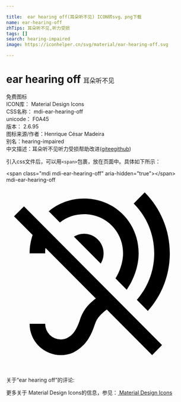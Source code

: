 ```yaml
---

title:  ear hearing off(耳朵听不见) ICON转svg、png下载
name: ear-hearing-off
zhTips: 耳朵听不见,听力受损
tags: []
search: hearing-impaired
image: https://iconhelper.cn/svg/material/ear-hearing-off.svg

---
```


# ear hearing off  <small style="font-size: 60%;font-weight: 100">耳朵听不见</small>


<div class="detail-page">
<p>
<span><span class="badge-success badge">免费图标</span> </span>
<br/>
<span>
ICON库：
<span class="badge-secondary badge">Material Design Icons</span> 
</span>
<br/>
<span>
CSS名称：
<span class="badge-secondary badge">mdi-ear-hearing-off</span> 
</span>
<br/>
<span>
unicode：
<span class="badge-secondary badge">F0A45</span> 
<copy-btn content='F0A45' btn-title=""></copy-btn>
<copy-btn :content='String.fromCodePoint(parseInt("F0A45", 16))' btn-title="复制U"></copy-btn>
</span>
<br/>
<span>
版本：
<span class="badge-secondary badge">2.6.95</span> 
</span>
<br/>
<span>图标来源/作者：<span class="badge-light badge">Henrique César Madeira</span></span> 
<br/>
<span>别名：<span class="badge-light badge">hearing-impaired</span></span><br/><span class="zh-detail">中文描述：<span class="badge-primary badge">耳朵听不见</span><span class="badge-primary badge">听力受损</span><span class="help-link"><span>帮助改进</span>(<a href="https://gitee.com/liuwave/icon-helper/edit/master/json/material/ear-hearing-off.json" target="_blank" rel="noopener noreferrer">gitee</a><a href="https://github.com/liuwave/icon-helper/edit/master/json/material/ear-hearing-off.json" target="_blank" rel="noopener noreferrer">github</a></span>)</span><br/>
</p>
</div>
<div class="alert alert-dark">
  <i class="mdi mdi-ear-hearing-off mdi-48px"></i>
  <i class="mdi mdi-ear-hearing-off mdi-36px"></i>
  <i class="mdi mdi-ear-hearing-off mdi-24px"></i>
  <i class="mdi mdi-ear-hearing-off mdi-18px"></i>
</div>
<div>
  <p>引入css文件后，可以用<code>&lt;span&gt;</code>包裹，放在页面中。具体如下所示：    
  </p>
  <div class="alert alert-primary" style="font-size: 14px">
    &lt;span class="mdi mdi-ear-hearing-off" aria-hidden="true"&gt;&lt;/span&gt;
    <copy-btn content='<span class="mdi mdi-ear-hearing-off" aria-hidden="true"></span>'></copy-btn>
  </div>
  <div class="alert alert-secondary">
    <i class="mdi mdi-ear-hearing-off"
    style="font-size: 24px"
    aria-hidden="true"></i> mdi-ear-hearing-off
    <copy-btn content="mdi-ear-hearing-off" btn-title="复制图标名称"></copy-btn>
  </div>
</div>
<div id="svg" class="svg-wrap">
<svg xmlns="http://www.w3.org/2000/svg" viewBox="0 0 24 24"><path d="M1,4.27L2.28,3L20,20.72L18.73,22L12.91,16.18C12.19,16.74 11.67,17.19 11.37,18.1C10.77,19.92 10,20.94 8.64,21.65C8.13,21.88 7.57,22 7,22A4,4 0 0,1 3,18H5A2,2 0 0,0 7,20C7.29,20 7.56,19.94 7.76,19.85C8.47,19.5 8.97,18.97 9.47,17.47C9.91,16.12 10.69,15.39 11.5,14.76L5.04,8.31C5,8.54 5,8.77 5,9H3C3,8.17 3.14,7.39 3.39,6.66L1,4.27M14.18,11.94C14.71,11 15,9.93 15,9C15,6.2 12.8,4 10,4C8.81,4 7.74,4.39 6.89,5.06L5.46,3.63C6.67,2.61 8.25,2 10,2C13.93,2 17,5.07 17,9C17,10.26 16.62,11.65 15.93,12.9L15.47,13.65L14.03,12.2L14.18,11.94M16.36,2.64L17.78,1.22C19.77,3.21 21,5.96 21,9C21,11.83 19.93,14.41 18.18,16.36L16.77,14.94C18.15,13.36 19,11.28 19,9C19,6.5 18,4.26 16.36,2.64M12.5,9C12.5,9.5 12.36,9.93 12.13,10.31L8.69,6.87C9.07,6.64 9.5,6.5 10,6.5A2.5,2.5 0 0,1 12.5,9Z" /></svg>
</div>
<detail full-name='mdi-ear-hearing-off'></detail>
<div>
<p>关于“ear hearing off”的评论:</p>
</div>
<Vssue title="关于“ear hearing off”的评论" ></Vssue>    
<div><p>更多关于 Material Design Icons的信息，参见：<a target="_blank" href="https://iconhelper.cn/material.html"> Material Design Icons</a>
</p></div>
